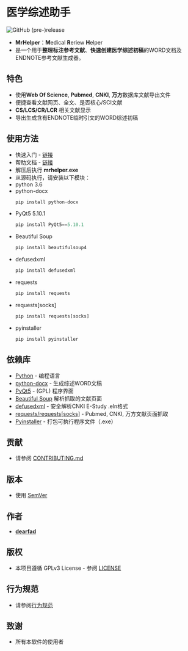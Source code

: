 # 医学综述助手

![GitHub (pre-)release](https://img.shields.io/github/release/dearfad/mrhelper/all.svg?style=plastic)

* **MrHelper**：**M**edical **R**eriew **H**elper
* 是一个用于**整理标注参考文献**、**快速创建医学综述初稿**的WORD文档及ENDNOTE参考文献生成器。

## 特色

* 使用**Web Of Science**, **Pubmed**, **CNKI**, **万方**数据库文献导出文件
* 便捷查看文献网页、全文、是否核心/SCI文献
* **CS/LCS/CR/LCR** 相关文献显示
* 导出生成含有ENDNOTE临时引文的WORD综述初稿

## 使用方法

* 快速入门 - [链接](https://https://dearfad.github.io/mrhelper/quickstart)
* 帮助文档 - [链接](https://dearfad.github.io/mrhelper)
* 解压后执行 **mrhelper.exe**
* 从源码执行，请安装以下模块：
* python 3.6
* python-docx
    ```python
    pip install python-docx
    ```
* PyQt5 5.10.1
    ```python
    pip install PyQt5==5.10.1
    ```
* Beautiful Soup
    ```python
    pip install beautifulsoup4
    ```
* defusedxml
    ```python
    pip install defusedxml
    ```
* requests
    ```python
    pip install requests
    ```
* requests[socks]
    ```python
    pip install requests[socks]
    ```
* pyinstaller
    ```python
    pip install pyinstaller
    ```

## 依赖库

* [Python](https://www.python.org) - 编程语言
* [python-docx](https://python-docx.readthedocs.io) - 生成综述WORD文稿
* [PyQt5](https://riverbankcomputing.com/software/pyqt/intro) - (GPL) 程序界面
* [Beautiful Soup](https://www.crummy.com/software/BeautifulSoup/bs4/doc/) 解析抓取的文献页面
* [defusedxml](https://pypi.org/project/defusedxml/) - 安全解析CNKI E-Study .eln格式
* [requests/requests[socks]](http://www.python-requests.org) - Pubmed, CNKI, 万方文献页面抓取
* [Pyinstaller](http://www.pyinstaller.org/) - 打包可执行程序文件（.exe）

## 贡献

* 请参阅 [CONTRIBUTING.md](https://github.com/dearfad/MrHelper/blob/master/docs/CONTRIBUTING.md)

## 版本

* 使用 [SemVer](http://semver.org/)

## 作者

* [**dearfad**](https://github.com/dearfad)

## 版权

* 本项目遵循 GPLv3 License - 参阅 [LICENSE](https://github.com/dearfad/MrHelper/blob/master/LICENSE)

## 行为规范

* 请参阅[行为规范](https://github.com/dearfad/MrHelper/blob/master/docs/CODE_OF_CONDUCT.md)

## 致谢

* 所有本软件的使用者

